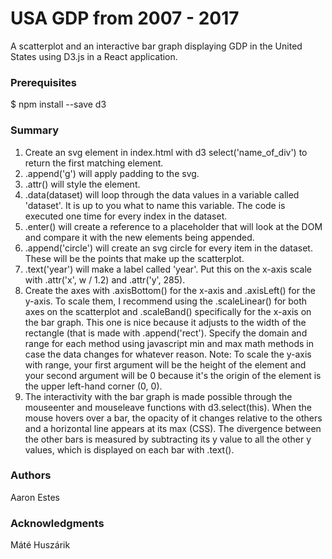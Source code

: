 # USA GDP from 2007 - 2017
A scatterplot and an interactive bar graph displaying GDP in the United States using D3.js in a React application. 

### Prerequisites
$ npm install --save d3

### Summary
1. Create an svg element in index.html with d3 select('name_of_div') to return the first matching element.
2. .append('g') will apply padding to the svg.
3. .attr() will style the element.
4. .data(dataset) will loop through the data values in a variable called 'dataset'. It is up to you what to name this variable. The code is executed one time for every index in the dataset.
5. .enter() will create a reference to a placeholder that will look at the DOM and compare it with the new elements being appended.
6. .append('circle') will create an svg circle for every item in the dataset. These will be the points that make up the scatterplot.
7. .text('year') will make a label called 'year'. Put this on the x-axis scale with .attr('x', w / 1.2) and .attr('y', 285).
8. Create the axes with .axisBottom() for the x-axis and .axisLeft() for the y-axis. To scale them, I recommend using the .scaleLinear() for both axes on the scatterplot and .scaleBand() specifically for the x-axis on the bar graph. This one is nice because it adjusts to the width of the rectangle (that is made with .append('rect'). Specify the domain and range for each method using javascript min and max math methods in case the data changes for whatever reason. Note: To scale the y-axis with range, your first argument will be the height of the element and your second argument will be 0 because it's the origin of the element is the upper left-hand corner (0, 0).
9. The interactivity with the bar graph is made possible through the mouseenter and mouseleave functions with d3.select(this). When the mouse hovers over a bar, the opacity of it changes relative to the others  and a horizontal line appears at its max (CSS). The divergence between the other bars is measured by subtracting its y value to all the other y values, which is displayed on each bar with .text().


### Authors
Aaron Estes

### Acknowledgments
Máté Huszárik

